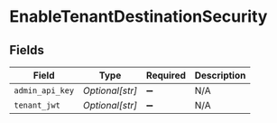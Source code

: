 # EnableTenantDestinationSecurity


## Fields

| Field              | Type               | Required           | Description        |
| ------------------ | ------------------ | ------------------ | ------------------ |
| `admin_api_key`    | *Optional[str]*    | :heavy_minus_sign: | N/A                |
| `tenant_jwt`       | *Optional[str]*    | :heavy_minus_sign: | N/A                |
